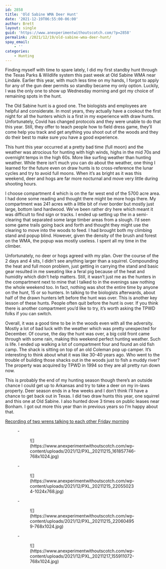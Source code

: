 ```yaml
---
id: 2858
title: 'Old Sabine WMA Deer Hunt'
date: '2021-12-19T06:55:00-06:00'
author: Brett
layout: single
guid: 'https://www.anexperimentwithoutscotch.com/?p=2858'
permalink: /2021/12/19/old-sabine-wma-deer-hunt/
spay_email:
    - ''
categories:
    - Hunting
---
```


Finding myself with time to spare lately, I did my first standby hunt through the Texas Parks &amp; Wildlife system this past week at Old Sabine WMA near Lindale. Earlier this year, with much less time on my hands, I forgot to apply for any of the gun deer permits so standby became my only option. Luckily, I was the only one to show up Wednesday morning and got my choice of remaining spots in the hunt.

The Old Sabine hunt is a good one. The biologists and employees are helpful and considerate. In most years, they actually have a cookout the first night for all the hunters which is a first in my experience with draw hunts. Unfortunately, Covid has changed protocols and they were unable to do that this year. Still, they offer to teach people how to field dress game, they’ll come help you track and get anything you shoot out of the woods and they do their best to make sure you have a good experience.

This hunt this year occurred at a pretty bad time (full moon) and the weather was atrocious for hunting with high winds, highs in the mid 70s and overnight temps in the high 60s. More like surfing weather than hunting weather. While there isn’t much you can do about the weather, one thing I learned for the future even on draw hunts is to cross-reference the lunar cycles and try to avoid full moons. When it’s as bright as it was this weekend, deer and hogs are far more nocturnal and move very little during shooting hours.

I choose compartment 4 which is on the far west end of the 5700 acre area. I had done some reading and thought there might be more hogs there. My compartment was 241 acres with a little bit of river border but mostly just large, bottom land hardwood. We’ve been rather dry here which meant it was difficult to find sign or tracks. I ended up setting up the in a semi-clearing that separated some large timber areas from a slough. I’d seen some game trails going back and forth and thought they might use the clearing to move into the woods to feed. I had brought both my climbing stand and popup blind. However, given the density of the brush and forest on the WMA, the popup was mostly useless. I spent all my time in the climber.

Unfortunately, no deer or hogs agreed with my plan. Over the course of the 2 days and 4 sits, I didn’t see anything larger than a squirrel. Compounding the heat and full moon problem, just getting in carrying the stand and basic gear resulted in me sweating like a feral pig because of the heat and humidity which didn’t help matters. Still, it wasn’t just me as the hunters in the compartment next to mine that I talked to in the evenings saw nothing the whole weekend too. In fact, nothing was shot the entire time by anyone on the hunt, 15 or so hunters. In talking to the biologists afterwards, about half of the drawn hunters left before the hunt was over. This is another key lesson of these hunts. People often quit before the hunt is over. If you think there is another compartment you’d like to try, it’s worth asking the TPWD folks if you can switch.

Overall, it was a good time to be in the woods even with all the adversity. Mostly a lot of bad luck with the weather which was pretty unexpected for December. Of course, the day the hunt was over, a big cold front came through with some rain, making this weekend perfect hunting weather. Such is life. I ended up walking a lot of compartment four and found an old fish camp. The shack is sitting on top of an old Coleman pop up camper. It’s interesting to think about what it was like 30-40 years ago. Who went to the trouble of building those shacks out in the woods just to fish a muddy river? The property was acquired by TPWD in 1994 so they are all pretty run down now.

This is probably the end of my hunting season though there’s an outside chance I could get up to Arkansas and try to take a deer on my in-laws property. Deer season ends in a few weeks and I don’t think I’ll have a chance to get back out in Texas. I did two draw hunts this year, one squirrel and this one at Old Sabine. I also hunted dove 3 times on public leases near Bonham. I got out more this year than in previous years so I’m happy about that.

[Recording of two wrens talking to each other Friday morning](https://recorder.google.com/share/a5ac5dee-94d4-4f0f-8195-87f9d0e8e614)

<figure class="wp-block-gallery columns-3 is-cropped wp-block-gallery-11 is-layout-flex">- <figure>![](https://www.anexperimentwithoutscotch.com/wp-content/uploads/2021/12/PXL_20211215_161857746-768x1024.jpg)</figure>
- <figure>![](https://www.anexperimentwithoutscotch.com/wp-content/uploads/2021/12/PXL_20211215_220550234-1024x768.jpg)</figure>
- <figure>![](https://www.anexperimentwithoutscotch.com/wp-content/uploads/2021/12/PXL_20211215_220604959-768x1024.jpg)</figure>
- <figure>![](https://www.anexperimentwithoutscotch.com/wp-content/uploads/2021/12/PXL_20211217_155911072-768x1024.jpg)</figure>

</figure>